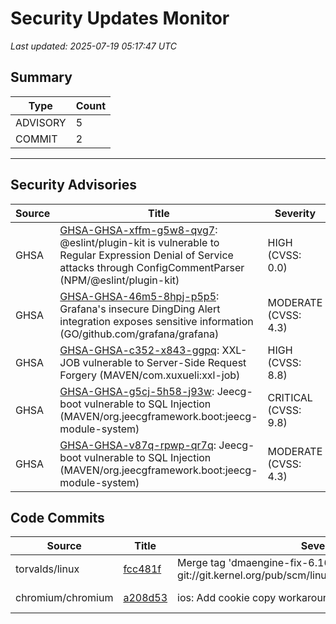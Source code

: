 # Security Updates Monitor

*Last updated: 2025-07-19 05:17:47 UTC*

## Summary
| Type | Count |
|------|-------|
| ADVISORY | 5 |
| COMMIT | 2 |

---

## Security Advisories

| Source | Title | Severity | Date |
|--------|-------|----------|------|
| GHSA | [GHSA-GHSA-xffm-g5w8-qvg7](https://github.com/advisories/GHSA-xffm-g5w8-qvg7): @eslint/plugin-kit is vulnerable to Regular Expression Denial of Service attacks through ConfigCommentParser (NPM/@eslint/plugin-kit) | HIGH (CVSS: 0.0) | 2025-07-18 |
| GHSA | [GHSA-GHSA-46m5-8hpj-p5p5](https://github.com/advisories/GHSA-46m5-8hpj-p5p5): Grafana's insecure DingDing Alert integration exposes sensitive information (GO/github.com/grafana/grafana) | MODERATE (CVSS: 4.3) | 2025-07-17 |
| GHSA | [GHSA-GHSA-c352-x843-ggpq](https://github.com/advisories/GHSA-c352-x843-ggpq): XXL-JOB vulnerable to Server-Side Request Forgery (MAVEN/com.xuxueli:xxl-job) | HIGH (CVSS: 8.8) | 2024-02-08 |
| GHSA | [GHSA-GHSA-g5cj-5h58-j93w](https://github.com/advisories/GHSA-g5cj-5h58-j93w): Jeecg-boot vulnerable to SQL Injection (MAVEN/org.jeecgframework.boot:jeecg-module-system) | CRITICAL (CVSS: 9.8) | 2022-11-25 |
| GHSA | [GHSA-GHSA-v87q-rpwp-qr7q](https://github.com/advisories/GHSA-v87q-rpwp-qr7q): Jeecg-boot vulnerable to SQL Injection (MAVEN/org.jeecgframework.boot:jeecg-module-system) | MODERATE (CVSS: 4.3) | 2022-11-25 |

## Code Commits

| Source | Title | Severity | Date |
|--------|-------|----------|------|
| torvalds/linux | [fcc481f](https://github.com/torvalds/linux/commit/fcc481f76b291798ff1e3054c8a8602937087cb3) | Merge tag 'dmaengine-fix-6.16' of git://git.kernel.org/pub/scm/linux/kernel/git/vkoul/dmaengine | 2025-07-18 |
| chromium/chromium | [a208d53](https://github.com/chromium/chromium/commit/a208d5386e0c91483a366b865124610bb1e0b587) | ios: Add cookie copy workaround for SkipCookieCaching | 2025-07-18 |

